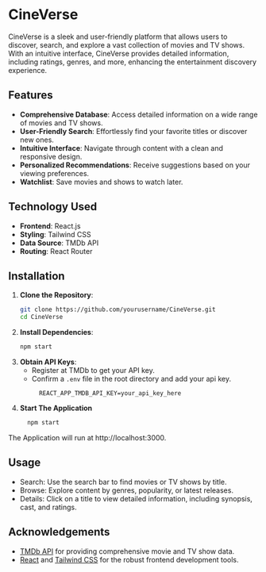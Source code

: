 # CineVerse

CineVerse is a sleek and user-friendly platform that allows users to discover, search, and explore a vast collection of movies and TV shows. With an intuitive interface, CineVerse provides detailed information, including ratings, genres, and more, enhancing the entertainment discovery experience.

## Features

- **Comprehensive Database**: Access detailed information on a wide range of movies and TV shows.
- **User-Friendly Search**: Effortlessly find your favorite titles or discover new ones.
- **Intuitive Interface**: Navigate through content with a clean and responsive design.
- **Personalized Recommendations**: Receive suggestions based on your viewing preferences. <!-- TODO: Confirm if this feature is available -->
- **Watchlist**: Save movies and shows to watch later. <!-- TODO: Confirm if this feature is available -->

## Technology Used

- **Frontend**: React.js
- **Styling**: Tailwind CSS
- **Data Source**: TMDb API <!-- TODO: Confirm if TMDb API is used -->
- **Routing**: React Router <!-- TODO: Confirm if React Router is used -->

## Installation

1. **Clone the Repository**:
   ```bash
   git clone https://github.com/yourusername/CineVerse.git
   cd CineVerse
2. **Install Dependencies**:
   ```bash
   npm start
3. **Obtain API Keys**:
    - Register at TMDb to get your API key. <!-- TODO: Confirm if TMDb API is used -->
    - Confirm a `.env` file in the root directory and add your api key.
        ```env
          REACT_APP_TMDB_API_KEY=your_api_key_here
4. **Start The Application**
    ```bash
      npm start
  The Application will run at http://localhost:3000.

## Usage
 - Search: Use the search bar to find movies or TV shows by title.
 - Browse: Explore content by genres, popularity, or latest releases.
 - Details: Click on a title to view detailed information, including synopsis, cast, and ratings.

## Acknowledgements
 - [TMDb API](https://www.themoviedb.org/documentation/api) for providing comprehensive movie and TV show data. <!-- TODO: Confirm if TMDb API is used -->
 - [React](https://react.dev/) and [Tailwind CSS](https://tailwindcss.com/) for the robust frontend development tools.




